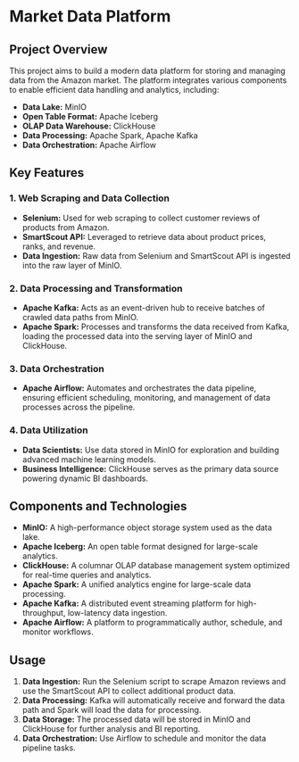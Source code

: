 # Market Data Platform

## Project Overview

This project aims to build a modern data platform for storing and managing data from the Amazon market. The platform integrates various components to enable efficient data handling and analytics, including:

- **Data Lake:** MinIO
- **Open Table Format:** Apache Iceberg
- **OLAP Data Warehouse:** ClickHouse
- **Data Processing:** Apache Spark, Apache Kafka
- **Data Orchestration:** Apache Airflow

## Key Features

### 1. Web Scraping and Data Collection

- **Selenium:** Used for web scraping to collect customer reviews of products from Amazon.
- **SmartScout API:** Leveraged to retrieve data about product prices, ranks, and revenue.
- **Data Ingestion:** Raw data from Selenium and SmartScout API is ingested into the raw layer of MinIO.

### 2. Data Processing and Transformation

- **Apache Kafka:** Acts as an event-driven hub to receive batches of crawled data paths from MinIO.
- **Apache Spark:** Processes and transforms the data received from Kafka, loading the processed data into the serving layer of MinIO and ClickHouse.

### 3. Data Orchestration

- **Apache Airflow:** Automates and orchestrates the data pipeline, ensuring efficient scheduling, monitoring, and management of data processes across the pipeline.

### 4. Data Utilization

- **Data Scientists:** Use data stored in MinIO for exploration and building advanced machine learning models.
- **Business Intelligence:** ClickHouse serves as the primary data source powering dynamic BI dashboards.

## Components and Technologies

- **MinIO:** A high-performance object storage system used as the data lake.
- **Apache Iceberg:** An open table format designed for large-scale analytics.
- **ClickHouse:** A columnar OLAP database management system optimized for real-time queries and analytics.
- **Apache Spark:** A unified analytics engine for large-scale data processing.
- **Apache Kafka:** A distributed event streaming platform for high-throughput, low-latency data ingestion.
- **Apache Airflow:** A platform to programmatically author, schedule, and monitor workflows.

## Usage

1. **Data Ingestion:** Run the Selenium script to scrape Amazon reviews and use the SmartScout API to collect additional product data.
2. **Data Processing:** Kafka will automatically receive and forward the data path and Spark will load the data for processing.
3. **Data Storage:** The processed data will be stored in MinIO and ClickHouse for further analysis and BI reporting.
4. **Data Orchestration:** Use Airflow to schedule and monitor the data pipeline tasks.
